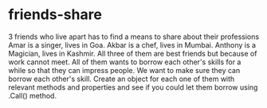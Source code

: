 # friends-share
3 friends who live apart has to find a means to share about their professions
Amar is a singer, lives in Goa.
Akbar is a chef, lives in Mumbai.
Anthony is a Magician, lives in Kashmir.
All three of them are best friends but because of work cannot meet. All of them wants to borrow each other's skills for a while so that they can impress people.
We want to make sure they can borrow each other's skill.
Create an object for each one of them with relevant methods and properties and see if you could let them borrow using .Call() method.
